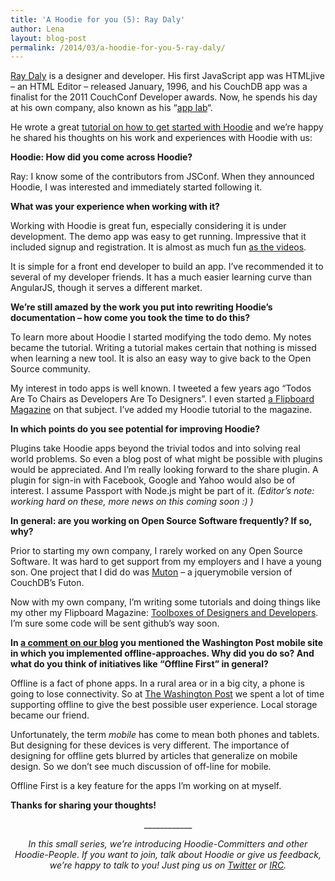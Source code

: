 ```yaml
---
title: 'A Hoodie for you (5): Ray Daly'
author: Lena
layout: blog-post
permalink: /2014/03/a-hoodie-for-you-5-ray-daly/
---
```

[Ray Daly][1] is a designer and developer. His first JavaScript app was HTMLjive &#8211; an HTML Editor &#8211; released January, 1996, and his CouchDB app was a finalist for the 2011 CouchConf Developer awards. Now, he spends his day at his own company, also known as his &#8220;[app lab][2]&#8220;.

He wrote a great [tutorial on how to get started with Hoodie][3] and we&#8217;re happy he shared his thoughts on his work and experiences with Hoodie with us:

**Hoodie: How did you come across Hoodie?**

Ray: I know some of the contributors from JSConf. When they announced  Hoodie, I was interested and immediately started following it.

**What was your experience when working with it?**

Working with Hoodie is great fun, especially considering it is under development. The demo app was easy to get running. Impressive that it included signup and registration. It is almost as much fun [as the videos][4].

It is simple for a front end developer to build an app. I&#8217;ve recommended it to several of my developer friends. It has a much easier learning curve than AngularJS, though it serves a different market. <!--more-->

**We&#8217;re still amazed by the work you put into rewriting Hoodie&#8217;s documentation &#8211; how come you took the time to do this?**

To learn more about Hoodie I started modifying the todo demo. My notes became the tutorial. Writing a tutorial makes certain that nothing is missed when learning a new tool. It is also an easy way to give back to the Open Source community.

My interest in todo apps is well known. I tweeted a few years ago &#8220;Todos Are To Chairs as Developers Are To Designers&#8221;. I even started [a Flipboard Magazine][5] on that subject. I&#8217;ve added my Hoodie tutorial to the magazine.

**In which points do you see potential for improving Hoodie?**

Plugins take Hoodie apps beyond the trivial todos and into solving real world problems. So even a blog post of what might be possible with plugins would be appreciated. And I&#8217;m really looking forward to the share plugin. A plugin for sign-in with Facebook, Google and Yahoo would also be of interest. I assume Passport with Node.js might be part of it. *(Editor&#8217;s note: working hard on these, more news on this coming soon :) )*

**In general: are you working on Open Source Software frequently? If so, why?**

Prior to starting my own company, I rarely worked on any Open Source Software. It was hard to get support from my employers and I have a young son. One project that I did do was [Muton][6] &#8211; a jquerymobile version of CouchDB&#8217;s Futon.

Now with my own company, I&#8217;m writing some tutorials and doing things like my other my Flipboard Magazine: [Toolboxes of Designers and Developers][7]. I&#8217;m sure some code will be sent github&#8217;s way soon.

**In [a comment on our blog][8] you mentioned the Washington Post mobile site in which you implemented offline-approaches. Why did you do so? And what do you think of initiatives like &#8220;Offline First&#8221; in general?**

Offline is a fact of phone apps. In a rural area or in a big city, a phone is going to lose connectivity. So at [The Washington Post][9] we spent a lot of time supporting offline to give the best possible user experience. Local storage became our friend.

Unfortunately, the term *mobile* has come to mean both phones and tablets. But designing for these devices is very different. The importance of designing for offline gets blurred by articles that generalize on mobile design. So we don&#8217;t see much discussion of off-line for mobile.

Offline First is a key feature for the apps I&#8217;m working on at myself.

**Thanks for sharing your thoughts!**

<p style="text-align: center;">
  ____________
</p>

<p style="text-align: center;">
  <em>In this small series, we’re introducing Hoodie-Committers and other Hoodie-People. If you want to join, talk about Hoodie or give us feedback, we’re happy to talk to you! Just ping us on <a href="http://twitter.com/hoodiehq">Twitter</a> or <a href="http://blog.hood.ie/2014/03/a-hoodie-for-you-4-lewis-cowper/irc.freenode.net/#hoodie">IRC</a>.</em>
</p>

 [1]: http://twitter.com/raydaly
 [2]: http://www.daly-apps.com/
 [3]: http://blog.abcedmindedness.com/2014/03/getting-started-with-hoodie.html
 [4]: http://www.youtube.com/watch?v=X3Ttb0BD8pg
 [5]: http://flip.it/m7QKM
 [6]: https://github.com/raydaly/muton
 [7]: http://flip.it/zgOac
 [8]: http://blog.hood.ie/2014/02/offline-first-meetup-1-in-berlin/#comment-11741
 [9]: http://m.washingtonpost.com